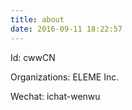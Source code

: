 ```yaml
---
title: about
date: 2016-09-11 18:22:57
---
```


Id: cwwCN

Organizations:  ELEME Inc.
<!--[![ELEME Inc.](../images/logo.png)](https://github.com/eleme)
-->

Wechat: ichat-wenwu
